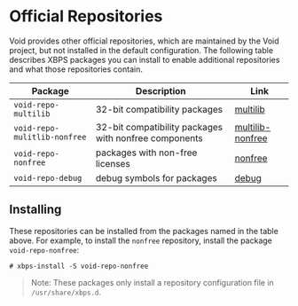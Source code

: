 # Official Repositories

Void provides other official repositories, which are maintained by the Void
project, but not installed in the default configuration. The following table
describes XBPS packages you can install to enable additional repositories and
what those repositories contain.

| Package			                    | Description						                                     | Link					                          |
|-------------------------------|-------------------------------------------------------|------------------------------------|
| `void-repo-multilib`		        | 32-bit compatibility packages 			                     | [multilib](./multilib.md)		        |
| `void-repo-mulitlib-nonfree`	 | 32-bit compatibility packages with nonfree components | [multilib-nonfree](./multilib.md)	 |
| `void-repo-nonfree`		         | packages with non-free licenses 			                   | [nonfree](./nonfree.md)			         |
| `void-repo-debug`		           | debug symbols for packages 				                       | [debug](./debug.md)			             |

## Installing

These repositories can be installed from the packages named in the table above.
For example, to install the `nonfree` repository, install the package
`void-repo-nonfree`:

```
# xbps-install -S void-repo-nonfree
```

> Note: These packages only install a repository configuration file in
> `/usr/share/xbps.d`.
